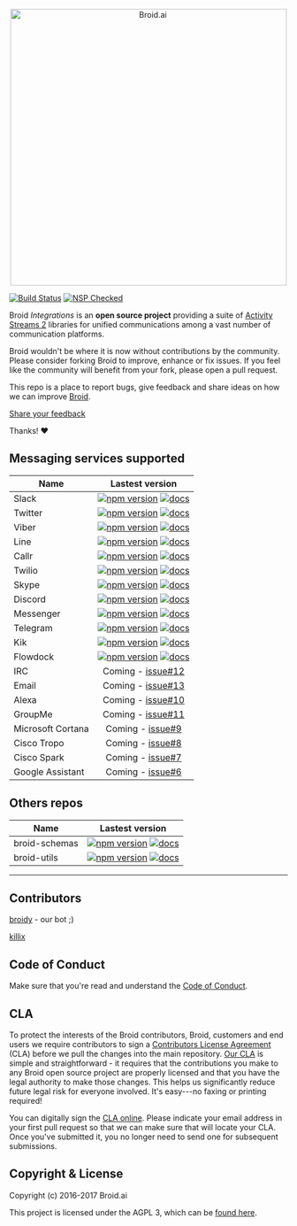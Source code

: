 <p align="center">
<img alt="Broid.ai" width="500" src="https://cloud.githubusercontent.com/assets/22947293/22179714/e63879ca-e029-11e6-9234-d317a0ae57a2.png">
</p>

[![Build Status](https://travis-ci.org/broidHQ/integrations.svg?branch=master)](https://travis-ci.org/broidHQ/integrations) [![NSP Checked](https://img.shields.io/badge/nsp-checked-green.svg?style=flat)](https://nodesecurity.io)

Broid _Integrations_ is an **open source project** providing a suite of [Activity Streams 2](https://www.w3.org/TR/activitystreams-core/) libraries for unified communications among a vast number of communication platforms.

Broid wouldn't be where it is now without contributions by the community. Please consider forking Broid to improve, enhance or fix issues. If you feel like the community will benefit from your fork, please open a pull request.

This repo is a place to report bugs, give feedback and share ideas on how we can improve [Broid](http://www.broid.ai).

[Share your feedback](https://github.com/broidhq/integrations/issues/new)

Thanks!  :heart:

## Messaging services supported

| Name        | Lastest version                                      |
| ----------- |:----------------------------------------------------:|
| Slack       | [![npm version](https://img.shields.io/npm/v/broid-slack.svg?style=flat)](https://www.npmjs.com/package/broid-slack) [![docs](https://img.shields.io/badge/docs--green.svg?style=flat)](https://github.com/broidHQ/integrations/tree/master/integrations/broid-slack)  |
| Twitter     | [![npm version](https://img.shields.io/npm/v/broid-twitter.svg?style=flat)](https://www.npmjs.com/package/broid-twitter) [![docs](https://img.shields.io/badge/docs--green.svg?style=flat)](https://github.com/broidHQ/integrations/tree/master/integrations/broid-twitter) |
| Viber       | [![npm version](https://img.shields.io/npm/v/broid-viber.svg?style=flat)](https://www.npmjs.com/package/broid-viber) [![docs](https://img.shields.io/badge/docs--green.svg?style=flat)](https://github.com/broidHQ/integrations/tree/master/integrations/broid-viber) |
| Line        | [![npm version](https://img.shields.io/npm/v/broid-line.svg?style=flat)](https://www.npmjs.com/package/broid-line) [![docs](https://img.shields.io/badge/docs--green.svg?style=flat)](https://github.com/broidHQ/integrations/tree/master/integrations/broid-line)  |
| Callr       | [![npm version](https://img.shields.io/npm/v/broid-callr.svg?style=flat)](https://www.npmjs.com/package/broid-callr) [![docs](https://img.shields.io/badge/docs--green.svg?style=flat)](https://github.com/broidHQ/integrations/tree/master/integrations/broid-callr) |
| Twilio      | [![npm version](https://img.shields.io/npm/v/broid-twilio.svg?style=flat)](https://www.npmjs.com/package/broid-twilio) [![docs](https://img.shields.io/badge/docs--green.svg?style=flat)](https://github.com/broidHQ/integrations/tree/master/integrations/broid-twilio)|
| Skype       | [![npm version](https://img.shields.io/npm/v/broid-skype.svg?style=flat)](https://www.npmjs.com/package/broid-skype) [![docs](https://img.shields.io/badge/docs--green.svg?style=flat)](https://github.com/broidHQ/integrations/tree/master/integrations/broid-skype) |
| Discord     | [![npm version](https://img.shields.io/npm/v/broid-discord.svg?style=flat)](https://www.npmjs.com/package/broid-discord) [![docs](https://img.shields.io/badge/docs--green.svg?style=flat)](https://github.com/broidHQ/integrations/tree/master/integrations/broid-discord) |
| Messenger   | [![npm version](https://img.shields.io/npm/v/broid-messenger.svg?style=flat)](https://www.npmjs.com/package/broid-messenger) [![docs](https://img.shields.io/badge/docs--green.svg?style=flat)](https://github.com/broidHQ/integrations/tree/master/integrations/broid-messenger) |
| Telegram    | [![npm version](https://img.shields.io/npm/v/broid-telegram.svg?style=flat)](https://www.npmjs.com/package/broid-telegram) [![docs](https://img.shields.io/badge/docs--green.svg?style=flat)](https://github.com/broidHQ/integrations/tree/master/integrations/broid-telegram) |
| Kik         | [![npm version](https://img.shields.io/npm/v/broid-kik.svg?style=flat)](https://www.npmjs.com/package/broid-kik) [![docs](https://img.shields.io/badge/docs--green.svg?style=flat)](https://github.com/broidHQ/integrations/tree/master/integrations/broid-kik) |
| Flowdock    | [![npm version](https://img.shields.io/npm/v/broid-flowdock.svg?style=flat)](https://www.npmjs.com/package/broid-flowdock) [![docs](https://img.shields.io/badge/docs--green.svg?style=flat)](https://github.com/broidHQ/integrations/tree/master/integrations/broid-flowdock) |
| IRC                   | Coming - [issue#12](https://github.com/broidHQ/integrations/issues/12)   |
| Email                 | Coming - [issue#13](https://github.com/broidHQ/integrations/issues/13)   |
| Alexa                 | Coming - [issue#10](https://github.com/broidHQ/integrations/issues/10)   |
| GroupMe               | Coming - [issue#11](https://github.com/broidHQ/integrations/issues/11)   |
| Microsoft Cortana     | Coming - [issue#9](https://github.com/broidHQ/integrations/issues/9)     |
| Cisco Tropo           | Coming - [issue#8](https://github.com/broidHQ/integrations/issues/8)     |
| Cisco Spark           | Coming - [issue#7](https://github.com/broidHQ/integrations/issues/7)     |
| Google Assistant      | Coming - [issue#6](https://github.com/broidHQ/integrations/issues/6)     |


## Others repos

| Name               | Lastest version                                        |
| ------------------ |:------------------------------------------------------:|
| broid-schemas      | [![npm version](https://img.shields.io/npm/v/broid-schemas.svg?style=flat)](https://www.npmjs.com/package/broid-schemas) [![docs](https://img.shields.io/badge/docs--green.svg?style=flat)](https://github.com/broidHQ/integrations/tree/master/integrations/broid-schemas)     |
| broid-utils        | [![npm version](https://img.shields.io/npm/v/broid-utils.svg?style=flat)](https://www.npmjs.com/package/broid-utils) [![docs](https://img.shields.io/badge/docs--green.svg?style=flat)](https://github.com/broidHQ/integrations/tree/master/integrations/broid-utils)|

___

## Contributors

[broidy](https://github.com/broidy) - our bot ;)

[killix](https://github.com/killix)

## Code of Conduct

Make sure that you're read and understand the [Code of Conduct](http://contributor-covenant.org/version/1/2/0/).

## CLA

To protect the interests of the Broid contributors, Broid, customers and end users we require contributors to sign a [Contributors License Agreement](https://cla-assistant.io/broidhq/integrations) (CLA) before we pull the changes into the main repository. [Our CLA](https://cla-assistant.io/broidhq/integrations) is simple and straightforward - it requires that the contributions you make to any Broid open source project are properly licensed and that you have the legal authority to make those changes. This helps us significantly reduce future legal risk for everyone involved. It's easy---no faxing or printing required!

You can digitally sign the [CLA online](https://cla-assistant.io/broidhq/integrations). Please indicate your email address in your first pull request so that we can make sure that will locate your CLA. Once you've submitted it, you no longer need to send one for subsequent submissions.

## Copyright & License

Copyright (c) 2016-2017 Broid.ai

This project is licensed under the AGPL 3, which can be
[found here](https://www.gnu.org/licenses/agpl-3.0.en.html).
